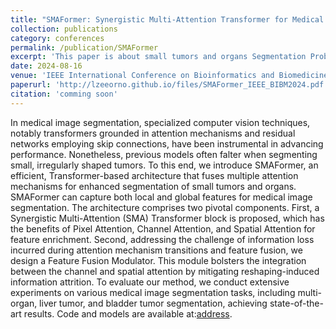 ```yaml
---
title: "SMAFormer: Synergistic Multi-Attention Transformer for Medical Image Segmentation"
collection: publications
category: conferences
permalink: /publication/SMAFormer
excerpt: 'This paper is about small tumors and organs Segmentation Problem.'
date: 2024-08-16
venue: 'IEEE International Conference on Bioinformatics and Biomedicine (BIBM)'
paperurl: 'http://lzeeorno.github.io/files/SMAFormer_IEEE_BIBM2024.pdf'
citation: 'comming soon'
---
```


In medical image segmentation, specialized computer vision techniques, notably transformers grounded in attention mechanisms and residual networks employing skip connections, have been instrumental in advancing performance. Nonetheless, previous models often falter when segmenting small, irregularly shaped tumors. To this end, we introduce SMAFormer, an efficient, Transformer-based architecture that fuses multiple attention mechanisms for enhanced segmentation of small tumors and organs.
SMAFormer can capture both local and global features for medical image segmentation. The architecture comprises two pivotal components. First, a Synergistic Multi-Attention (SMA) Transformer block is proposed, which has the benefits of Pixel Attention, Channel Attention, and Spatial Attention for feature enrichment. Second, addressing the challenge of information loss incurred during attention mechanism transitions and feature fusion, we design a Feature Fusion Modulator. This module bolsters the integration between the channel and spatial attention by mitigating reshaping-induced information attrition.
To evaluate our method, we conduct extensive experiments on various medical image segmentation tasks, including multi-organ, liver tumor, and bladder tumor segmentation, achieving state-of-the-art results. Code and models are available at:[address](https://github.com/lzeeorno/SMAFormer).
